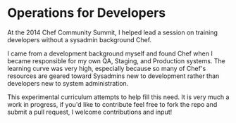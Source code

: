 Operations for Developers
==================

At the 2014 Chef Community Summit, I helped lead a session on training developers without a sysadmin background Chef.

I came from a development background myself and found Chef when I became responsible for my own QA, Staging, and Production systems.  The learning curve was very high, especially because so many of Chef's resources are geared toward Sysadmins new to development rather than developers new to system administration.

This experimental curriculum attempts to help fill this need.  It is very much a work in progress, if you'd like to contribute feel free to fork the repo and submit a pull request, I welcome contributions and input!
